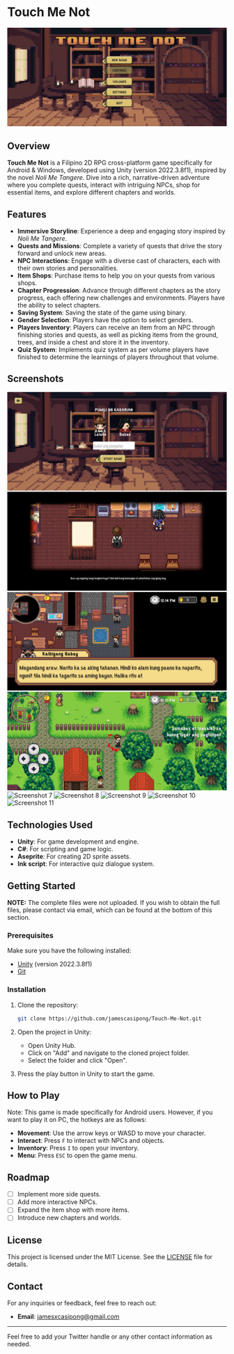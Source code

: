 # Touch Me Not

![Touch Me Not](Screenshot1.jpg)
## Overview

**Touch Me Not** is a Filipino 2D RPG cross-platform game specifically for Android & Windows, developed using Unity (version 2022.3.8f1), inspired by the novel *Noli Me Tangere*. Dive into a rich, narrative-driven adventure where you complete quests, interact with intriguing NPCs, shop for essential items, and explore different chapters and worlds.

## Features

- **Immersive Storyline**: Experience a deep and engaging story inspired by *Noli Me Tangere*.
- **Quests and Missions**: Complete a variety of quests that drive the story forward and unlock new areas.
- **NPC Interactions**: Engage with a diverse cast of characters, each with their own stories and personalities.
- **Item Shops**: Purchase items to help you on your quests from various shops.
- **Chapter Progression**: Advance through different chapters as the story progress, each offering new challenges and environments. Players have the ability to select chapters.
- **Saving System**: Saving the state of the game using binary.
- **Gender Selection**: Players have the option to select genders.
- **Players Inventory**: Players can receive an item from an NPC through finishing stories and quests, as well as picking items from the ground, trees, and inside a chest and store it in the inventory.
- **Quiz System**: Implements quiz system as per volume players have finished to determine the learnings of players throughout that volume.

## Screenshots

![Screenshot 2](Screenshot2.jpg)
![Screenshot 3](Screenshot3.jpg)
![Screenshot 4](Screenshot4.jpg)
![Screenshot 6](Screenshot6.jpg)
![Screenshot 7](Screenshot7.jpg)
![Screenshot 8](Screenshot8.jpg)
![Screenshot 9](Screenshot9.jpg)
![Screenshot 10](Screenshot10.jpg)
![Screenshot 11](Screenshot11.jpg)

## Technologies Used

- **Unity**: For game development and engine.
- **C#**: For scripting and game logic.
- **Aseprite**: For creating 2D sprite assets.
- **Ink script**: For interactive quiz dialogue system.

## Getting Started

**NOTE:** The complete files were not uploaded. If you wish to obtain the full files, please contact via email, which can be found at the bottom of this section.

### Prerequisites

Make sure you have the following installed:

- [Unity](https://unity.com/download) (version 2022.3.8f1)
- [Git](https://git-scm.com/)

### Installation

1. Clone the repository:

    ```bash
    git clone https://github.com/jamescasipong/Touch-Me-Not.git
    ```

2. Open the project in Unity:

    - Open Unity Hub.
    - Click on "Add" and navigate to the cloned project folder.
    - Select the folder and click "Open".

3. Press the play button in Unity to start the game.

## How to Play

Note: This game is made specifically for Android users. However, if you want to play it on PC, the hotkeys are as follows:

- **Movement**: Use the arrow keys or WASD to move your character.
- **Interact**: Press `F` to interact with NPCs and objects.
- **Inventory**: Press `I` to open your inventory.
- **Menu**: Press `ESC` to open the game menu.


## Roadmap

- [ ] Implement more side quests.
- [ ] Add more interactive NPCs.
- [ ] Expand the item shop with more items.
- [ ] Introduce new chapters and worlds.

## License

This project is licensed under the MIT License. See the [LICENSE](LICENSE) file for details.

## Contact

For any inquiries or feedback, feel free to reach out:

- **Email**: jamesxcasipong@gmail.com

---

Feel free to add your Twitter handle or any other contact information as needed.
